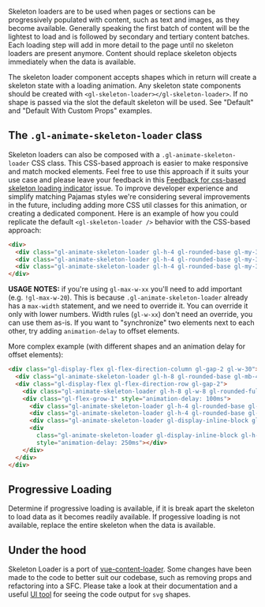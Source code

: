 Skeleton loaders are to be used when pages or sections can be progressively populated with content,
such as text and images, as they become available. Generally speaking the first batch of content
will be the lightest to load and is followed by secondary and tertiary content batches. Each loading
step will add in more detail to the page until no skeleton loaders are present anymore. Content
should replace skeleton objects immediately when the data is available.

The skeleton loader component accepts shapes which in return will create a skeleton state with a
loading animation. Any skeleton state components should be created with
`<gl-skeleton-loader></gl-skeleton-loader>`. If no shape is passed via the slot the default skeleton
will be used. See "Default" and "Default With Custom Props" examples.

## The `.gl-animate-skeleton-loader` class

Skeleton loaders can also be composed with a `.gl-animate-skeleton-loader`
CSS class. This CSS-based approach is easier to make responsive and match mocked elements.
Feel free to use this approach if it suits your use case and please leave your
feedback in this [Feedback for css-based skeleton loading
indicator](https://gitlab.com/gitlab-org/gitlab-ui/-/issues/2319) issue.
To improve developer experience and simplify matching Pajamas styles we're considering
several improvements in the future, including adding more CSS util classes for
this animation, or creating a dedicated component.  Here is an example of how
you could replicate the default `<gl-skeleton-loader />` behavior with the
CSS-based approach:

```html
<div>
  <div class="gl-animate-skeleton-loader gl-h-4 gl-rounded-base gl-my-3 !gl-max-w-20"></div>
  <div class="gl-animate-skeleton-loader gl-h-4 gl-rounded-base gl-my-3 !gl-max-w-30"></div>
  <div class="gl-animate-skeleton-loader gl-h-4 gl-rounded-base gl-my-3 !gl-max-w-26"></div>
</div>
```

**USAGE NOTES:** if you're using `gl-max-w-xx` you'll need to add
important (e.g. `!gl-max-w-20`). This is because `.gl-animate-skeleton-loader` already
has a `max-width` statement, and we need to override it. You can override it
only with lower numbers. Width rules (`gl-w-xx`) don't need an override, you
can use them as-is. If you want to "synchronize" two elements next to each
other, try adding `animation-delay` to offset elements.

More complex example (with different shapes and an animation delay for offset elements):

```html
<div class="gl-display-flex gl-flex-direction-column gl-gap-2 gl-w-30">
  <div class="gl-animate-skeleton-loader gl-h-8 gl-rounded-base gl-mb-4"></div>
  <div class="gl-display-flex gl-flex-direction-row gl-gap-2">
    <div class="gl-animate-skeleton-loader gl-h-8 gl-w-8 gl-rounded-full"></div>
    <div class="gl-flex-grow-1" style="animation-delay: 100ms">
      <div class="gl-animate-skeleton-loader gl-h-4 gl-rounded-base gl-my-2"></div>
      <div class="gl-animate-skeleton-loader gl-h-4 gl-rounded-base gl-my-2"></div>
      <div class="gl-animate-skeleton-loader gl-display-inline-block gl-h-4 gl-w-10 gl-rounded-base gl-my-2"></div>
      <div
        class="gl-animate-skeleton-loader gl-display-inline-block gl-h-4 gl-w-10 gl-rounded-base gl-my-2"
        style="animation-delay: 250ms"></div>
    </div>
  </div>
</div>
```

## Progressive Loading

Determine if progressive loading is available, if it is break apart the skeleton to load data as it
becomes readily available. If progessive loading is not available, replace the entire skeleton when
the data is available.

## Under the hood

Skeleton Loader is a port of [vue-content-loader](https://github.com/egoist/vue-content-loader).
Some changes have been made to the code to better suit our codebase, such as removing props and
refactoring into a SFC. Please take a look at their documentation and a useful [UI tool](http://danilowoz.com/create-vue-content-loader/)
for seeing the code output for `svg` shapes.
